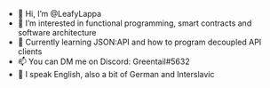 - 👋 Hi, I’m @LeafyLappa
- 👀 I’m interested in functional programming, smart contracts and software architecture
- 🌱 Currently learning JSON:API and how to program decoupled API clients
- 📫 You can DM me on Discord: Greentail#5632 
- 💬 I speak English, also a bit of German and Interslavic
